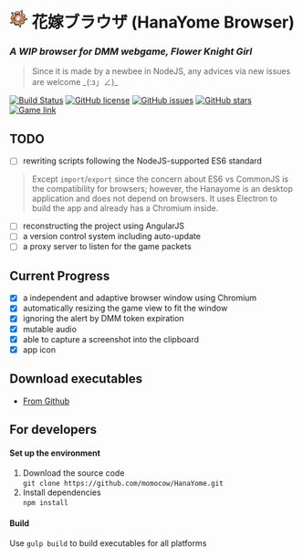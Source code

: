 # <img src='./assets/icon/app-icon.png' alt='icon' width='32' height='32' /> 花嫁ブラウザ (HanaYome Browser)
### _A WIP browser for DMM webgame, Flower Knight Girl_
> Since it is made by a newbee in NodeJS, any advices via new issues are welcome \_(:з」∠)\_  

[![Build Status](https://travis-ci.org/momocow/HanaYome.svg?branch=master)](https://travis-ci.org/momocow/HanaYome)
[![GitHub license](https://img.shields.io/badge/license-MIT-blue.svg)](https://raw.githubusercontent.com/momocow/HanaYome/master/LICENSE)
[![GitHub issues](https://img.shields.io/github/issues/momocow/HanaYome.svg)](https://github.com/momocow/HanaYome/issues)
[![GitHub stars](https://img.shields.io/github/stars/momocow/HanaYome.svg)](https://github.com/momocow/HanaYome/stargazers)
[![Game link](https://img.shields.io/badge/game-FKG-ff69b4.svg)](http://pc-play.games.dmm.co.jp/play/flower)

## TODO
- [ ] rewriting scripts following the NodeJS-supported ES6 standard  
> Except `import`/`export` since the concern about ES6 vs CommonJS
> is the compatibility for browsers; however, the Hanayome is an desktop application and does not depend on browsers. It uses Electron to build the app and already has a Chromium inside.

- [ ] reconstructing the project using AngularJS
- [ ] a version control system including auto-update
- [ ] a proxy server to listen for the game packets

## Current Progress
- [x] a independent and adaptive browser window using Chromium
- [x] automatically resizing the game view to fit the window
- [x] ignoring the alert by DMM token expiration
- [x] mutable audio
- [x] able to capture a screenshot into the clipboard
- [x] app icon

## Download executables
- [From Github](https://github.com/momocow/HanaYome/releases/latest)

## For developers
#### Set up the environment
1. Download the source code  
`git clone https://github.com/momocow/HanaYome.git`
2. Install dependencies  
`npm install`

#### Build
Use `gulp build` to build executables for all platforms
